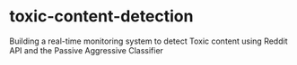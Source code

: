 # toxic-content-detection
Building a real-time monitoring system to detect Toxic content using Reddit API and the Passive Aggressive Classifier
